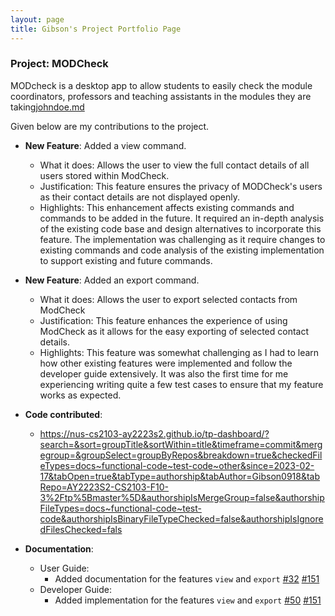 ```yaml
---
layout: page
title: Gibson's Project Portfolio Page
---
```


### Project: MODCheck

MODcheck is a desktop app to allow students to easily check the module coordinators, professors and teaching
assistants in the modules they are taking[johndoe.md](johndoe.md)

Given below are my contributions to the project.

* **New Feature**: Added a view command.
    * What it does: Allows the user to view the full contact details of all users stored within ModCheck.
    * Justification: This feature ensures the privacy of MODCheck's users as their contact details are not displayed openly.
    * Highlights: This enhancement affects existing commands and commands to be added in the future. 
                  It required an in-depth analysis of the existing code base and design alternatives to incorporate this feature. 
                  The implementation was challenging as it require changes to existing commands and code analysis of the existing implementation to support existing and future commands.  


* **New Feature**: Added an export command.
    * What it does: Allows the user to export selected contacts from ModCheck
    * Justification: This feature enhances the experience of using ModCheck as it allows for the easy exporting of selected contact details.
    * Highlights: This feature was somewhat challenging as I had to learn how other existing features were implemented and follow the developer guide extensively.
      It was also the first time for me experiencing writing quite a few test cases to ensure that my feature works as expected.


* **Code contributed**:
    * https://nus-cs2103-ay2223s2.github.io/tp-dashboard/?search=&sort=groupTitle&sortWithin=title&timeframe=commit&mergegroup=&groupSelect=groupByRepos&breakdown=true&checkedFileTypes=docs~functional-code~test-code~other&since=2023-02-17&tabOpen=true&tabType=authorship&tabAuthor=Gibson0918&tabRepo=AY2223S2-CS2103-F10-3%2Ftp%5Bmaster%5D&authorshipIsMergeGroup=false&authorshipFileTypes=docs~functional-code~test-code&authorshipIsBinaryFileTypeChecked=false&authorshipIsIgnoredFilesChecked=fals

* **Documentation**:
    * User Guide:
        * Added documentation for the features `view` and `export`  [#32](https://github.com/AY2223S2-CS2103-F10-3/tp/pull/32) [#151](https://github.com/AY2223S2-CS2103-F10-3/tp/pull/151)
    * Developer Guide:
        * Added implementation for the features `view` and `export` [#50](https://github.com/AY2223S2-CS2103-F10-3/tp/pull/50) [#151](https://github.com/AY2223S2-CS2103-F10-3/tp/pull/151)

